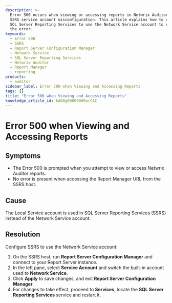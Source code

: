 ```yaml
---
description: >-
  Error 500 occurs when viewing or accessing reports in Netwrix Auditor due to
  SSRS service account misconfiguration. This article explains how to configure
  SQL Server Reporting Services to use the Network Service account to resolve
  the error.
keywords:
  - Error 500
  - SSRS
  - Report Server Configuration Manager
  - Network Service
  - SQL Server Reporting Services
  - Netwrix Auditor
  - Report Manager
  - reporting
products:
  - auditor
sidebar_label: Error 500 when Viewing and Accessing Reports
tags: []
title: "Error 500 when Viewing and Accessing Reports"
knowledge_article_id: kA00g000000H9arCAC
---
```


# Error 500 when Viewing and Accessing Reports

## Symptoms

- The Error 500 is prompted when you attempt to view or access Netwrix Auditor reports.
- No error is present when accessing the Report Manager URL from the SSRS host.

## Cause

The Local Service account is used in SQL Server Reporting Services (SSRS) instead of the Network Service account.

## Resolution

Configure SSRS to use the Network Service account:

1. On the SSRS host, run **Report Server Configuration Manager** and connect to your Report Server instance.
2. In the left pane, select **Service Account** and switch the built-in account used to **Network Service**.
3. Click **Apply** to save changes, and exit **Report Server Configuration Manager**.
4. For changes to take effect, proceed to **Services**, locate the **SQL Server Reporting Services** service and restart it.
